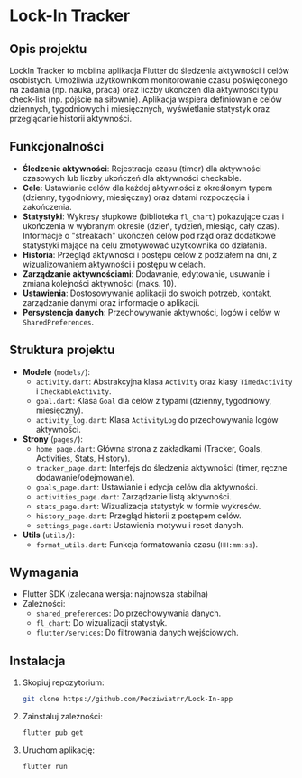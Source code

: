 # Lock-In Tracker

## Opis projektu
LockIn Tracker to mobilna aplikacja Flutter do śledzenia aktywności i celów osobistych. Umożliwia użytkownikom monitorowanie czasu poświęconego na zadania (np. nauka, praca) oraz liczby ukończeń dla aktywności typu check-list (np. pójście na siłownie). Aplikacja wspiera definiowanie celów dziennych, tygodniowych i miesięcznych, wyświetlanie statystyk oraz przeglądanie historii aktywności.


## Funkcjonalności
- **Śledzenie aktywności**: Rejestracja czasu (timer) dla aktywności czasowych lub liczby ukończeń dla aktywności checkable.
- **Cele**: Ustawianie celów dla każdej aktywności z określonym typem (dzienny, tygodniowy, miesięczny) oraz datami rozpoczęcia i zakończenia.
- **Statystyki**: Wykresy słupkowe (biblioteka `fl_chart`) pokazujące czas i ukończenia w wybranym okresie (dzień, tydzień, miesiąc, cały czas). Informacje o "streakach" ukończeń celów pod rząd oraz dodatkowe statystyki mające na celu zmotywować użytkownika do działania.
- **Historia**: Przegląd aktywności i postępu celów z podziałem na dni, z wizualizowaniem aktywności i postępu w celach.
- **Zarządzanie aktywnościami**: Dodawanie, edytowanie, usuwanie i zmiana kolejności aktywności (maks. 10).
- **Ustawienia**: Dostosowywanie aplikacji do swoich potrzeb, kontakt, zarządzanie danymi oraz informacje o aplikacji.
- **Persystencja danych**: Przechowywanie aktywności, logów i celów w `SharedPreferences`.

## Struktura projektu
- **Modele** (`models/`):
    - `activity.dart`: Abstrakcyjna klasa `Activity` oraz klasy `TimedActivity` i `CheckableActivity`.
    - `goal.dart`: Klasa `Goal` dla celów z typami (dzienny, tygodniowy, miesięczny).
    - `activity_log.dart`: Klasa `ActivityLog` do przechowywania logów aktywności.
- **Strony** (`pages/`):
    - `home_page.dart`: Główna strona z zakładkami (Tracker, Goals, Activities, Stats, History).
    - `tracker_page.dart`: Interfejs do śledzenia aktywności (timer, ręczne dodawanie/odejmowanie).
    - `goals_page.dart`: Ustawianie i edycja celów dla aktywności.
    - `activities_page.dart`: Zarządzanie listą aktywności.
    - `stats_page.dart`: Wizualizacja statystyk w formie wykresów.
    - `history_page.dart`: Przegląd historii z postępem celów.
    - `settings_page.dart`: Ustawienia motywu i reset danych.
- **Utils** (`utils/`):
    - `format_utils.dart`: Funkcja formatowania czasu (`HH:mm:ss`).

## Wymagania
- Flutter SDK (zalecana wersja: najnowsza stabilna)
- Zależności:
    - `shared_preferences`: Do przechowywania danych.
    - `fl_chart`: Do wizualizacji statystyk.
    - `flutter/services`: Do filtrowania danych wejściowych.

## Instalacja
1. Skopiuj repozytorium:
   ```bash
   git clone https://github.com/Pedziwiatrr/Lock-In-app
   ```
2. Zainstaluj zależności:
   ```bash
   flutter pub get
   ```
3. Uruchom aplikację:
   ```bash
   flutter run
   ```
